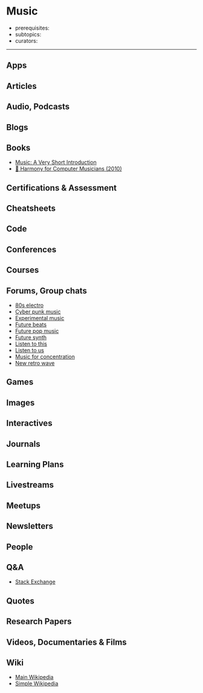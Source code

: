 # Music

- prerequisites:
- subtopics:
- curators:

------

## Apps

## Articles

## Audio, Podcasts

## Blogs

## Books

- [Music: A Very Short Introduction](http://www.veryshortintroductions.com/abstract/10.1093/actrade/9780192853820.001.0001/actrade-9780192853820?rskey=sBHDD5&result=409)
- [📕 Harmony for Computer Musicians (2010)](https://www.goodreads.com/book/show/8441567-harmony-for-computer-musicians)


## Certifications & Assessment

## Cheatsheets

## Code

## Conferences

## Courses



## Forums, Group chats

- [80s electro](https://www.reddit.com/r/80sElectro/)
- [Cyber punk music](https://www.reddit.com/r/Cyberpunk_Music/)
- [Experimental music](https://www.reddit.com/r/experimentalmusic/)
- [Future beats](https://www.reddit.com/r/futurebeats/)
- [Future pop music](https://www.reddit.com/r/futurepopmusic/)
- [Future synth](https://www.reddit.com/r/futuresynth/)
- [Listen to this](https://www.reddit.com/r/listentothis/)
- [Listen to us](https://www.reddit.com/r/listentous/)
- [Music for concentration](https://www.reddit.com/r/MusicForConcentration/)
- [New retro wave](https://www.reddit.com/r/newretrowave/)

## Games

## Images

## Interactives

## Journals

## Learning Plans

## Livestreams

## Meetups

## Newsletters

## People

## Q&A

- [Stack Exchange](http://music.stackexchange.com)

## Quotes

## Research Papers

## Videos, Documentaries & Films

## Wiki

- [Main Wikipedia](https://en.wikipedia.org/wiki/Music)
- [Simple Wikipedia](https://simple.wikipedia.org/wiki/Music)